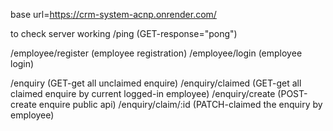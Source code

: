 base url=https://crm-system-acnp.onrender.com/

to check server working
/ping (GET-response="pong")

/employee/register (employee registration)
/employee/login (employee login)

/enquiry (GET-get all unclaimed enquire)
/enquiry/claimed (GET-get all claimed enquire by current logged-in employee)
/enquiry/create (POST-create enquire public api)
/enquiry/claim/:id (PATCH-claimed the enquiry by employee)
